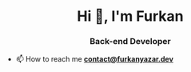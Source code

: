 <h1 align="center">Hi 👋, I'm Furkan</h1>
<h3 align="center">Back-end Developer</h3>

- 📫 How to reach me **contact@furkanyazar.dev**
